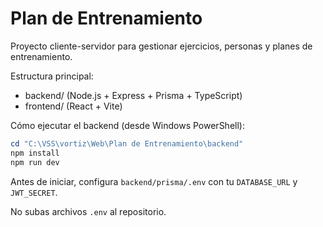 # Plan de Entrenamiento

Proyecto cliente-servidor para gestionar ejercicios, personas y planes de entrenamiento.

Estructura principal:
- backend/  (Node.js + Express + Prisma + TypeScript)
- frontend/ (React + Vite)

Cómo ejecutar el backend (desde Windows PowerShell):

```powershell
cd "C:\VSS\vortiz\Web\Plan de Entrenamiento\backend"
npm install
npm run dev
```

Antes de iniciar, configura `backend/prisma/.env` con tu `DATABASE_URL` y `JWT_SECRET`.

No subas archivos `.env` al repositorio.
